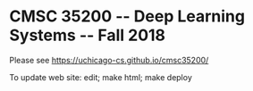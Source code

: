 # CMSC 35200 -- Deep Learning Systems -- Fall 2018

Please see https://uchicago-cs.github.io/cmsc35200/

To update web site: edit; make html; make deploy
